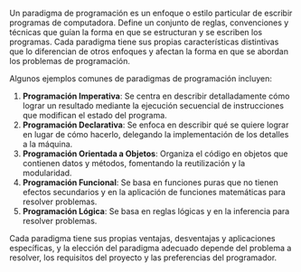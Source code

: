 Un paradigma de programación es un enfoque o estilo particular de escribir programas de computadora. Define un conjunto de reglas, convenciones y técnicas que guían la forma en que se estructuran y se escriben los programas. Cada paradigma tiene sus propias características distintivas que lo diferencian de otros enfoques y afectan la forma en que se abordan los problemas de programación.

Algunos ejemplos comunes de paradigmas de programación incluyen:

1. **Programación Imperativa**: Se centra en describir detalladamente cómo lograr un resultado mediante la ejecución secuencial de instrucciones que modifican el estado del programa.
2. **Programación Declarativa**: Se enfoca en describir qué se quiere lograr en lugar de cómo hacerlo, delegando la implementación de los detalles a la máquina.
3. **Programación Orientada a Objetos**: Organiza el código en objetos que contienen datos y métodos, fomentando la reutilización y la modularidad.
4. **Programación Funcional**: Se basa en funciones puras que no tienen efectos secundarios y en la aplicación de funciones matemáticas para resolver problemas.
5. **Programación Lógica**: Se basa en reglas lógicas y en la inferencia para resolver problemas.

Cada paradigma tiene sus propias ventajas, desventajas y aplicaciones específicas, y la elección del paradigma adecuado depende del problema a resolver, los requisitos del proyecto y las preferencias del programador.